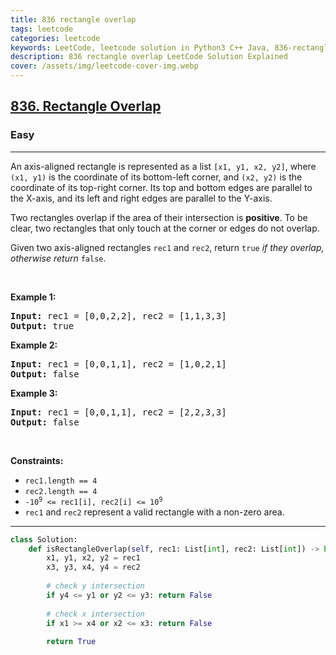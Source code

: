 ```yaml
---
title: 836 rectangle overlap
tags: leetcode
categories: leetcode
keywords: LeetCode, leetcode solution in Python3 C++ Java, 836-rectangle-overlap solution
description: 836 rectangle overlap LeetCode Solution Explained
cover: /assets/img/leetcode-cover-img.webp
---
```





<h2><a href="https://leetcode.com/problems/rectangle-overlap/">836. Rectangle Overlap</a></h2><h3>Easy</h3><hr><div><p>An axis-aligned rectangle is represented as a list <code>[x1, y1, x2, y2]</code>, where <code>(x1, y1)</code> is the coordinate of its bottom-left corner, and <code>(x2, y2)</code> is the coordinate of its top-right corner. Its top and bottom edges are parallel to the X-axis, and its left and right edges are parallel to the Y-axis.</p>

<p>Two rectangles overlap if the area of their intersection is <strong>positive</strong>. To be clear, two rectangles that only touch at the corner or edges do not overlap.</p>

<p>Given two axis-aligned rectangles <code>rec1</code> and <code>rec2</code>, return <code>true</code><em> if they overlap, otherwise return </em><code>false</code>.</p>

<p>&nbsp;</p>
<p><strong>Example 1:</strong></p>
<pre><strong>Input:</strong> rec1 = [0,0,2,2], rec2 = [1,1,3,3]
<strong>Output:</strong> true
</pre><p><strong>Example 2:</strong></p>
<pre><strong>Input:</strong> rec1 = [0,0,1,1], rec2 = [1,0,2,1]
<strong>Output:</strong> false
</pre><p><strong>Example 3:</strong></p>
<pre><strong>Input:</strong> rec1 = [0,0,1,1], rec2 = [2,2,3,3]
<strong>Output:</strong> false
</pre>
<p>&nbsp;</p>
<p><strong>Constraints:</strong></p>

<ul>
	<li><code>rec1.length == 4</code></li>
	<li><code>rec2.length == 4</code></li>
	<li><code>-10<sup>9</sup> &lt;= rec1[i], rec2[i] &lt;= 10<sup>9</sup></code></li>
	<li><code>rec1</code> and <code>rec2</code> represent a valid rectangle with a non-zero area.</li>
</ul>
</div>

---




```python
class Solution:
    def isRectangleOverlap(self, rec1: List[int], rec2: List[int]) -> bool:
        x1, y1, x2, y2 = rec1
        x3, y3, x4, y4 = rec2
        
        # check y intersection
        if y4 <= y1 or y2 <= y3: return False
        
        # check x intersection
        if x1 >= x4 or x2 <= x3: return False
        
        return True
```
